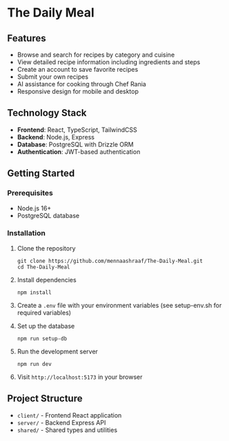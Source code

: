 # The Daily Meal


## Features

- Browse and search for recipes by category and cuisine
- View detailed recipe information including ingredients and steps
- Create an account to save favorite recipes
- Submit your own recipes
- AI assistance for cooking through Chef Rania
- Responsive design for mobile and desktop

## Technology Stack

- **Frontend**: React, TypeScript, TailwindCSS
- **Backend**: Node.js, Express
- **Database**: PostgreSQL with Drizzle ORM
- **Authentication**: JWT-based authentication

## Getting Started

### Prerequisites

- Node.js 16+
- PostgreSQL database

### Installation

1. Clone the repository
   ```
   git clone https://github.com/mennaashraaf/The-Daily-Meal.git
   cd The-Daily-Meal
   ```

2. Install dependencies
   ```
   npm install
   ```

3. Create a `.env` file with your environment variables (see setup-env.sh for required variables)

4. Set up the database
   ```
   npm run setup-db
   ```

5. Run the development server
   ```
   npm run dev
   ```

6. Visit `http://localhost:5173` in your browser

## Project Structure

- `client/` - Frontend React application
- `server/` - Backend Express API
- `shared/` - Shared types and utilities 
